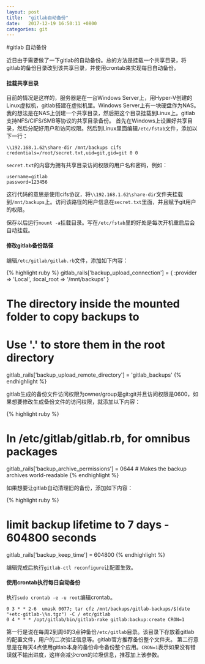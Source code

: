 ```yaml
---
layout: post
title:  "gitlab自动备份"
date:   2017-12-19 16:50:11 +0800
categories: git
---
```

#gitlab 自动备份

近日由于需要做了一下gitlab的自动备份。总的方法是挂载一个共享目录，将gitlab的备份目录改到该共享目录，并使用crontab来实现每日自动备份。

#### 挂载共享目录

目前的情况是这样的，服务器是在一台Windows Server上，用Hyper-V创建的Linux虚拟机，gitlab搭建在虚拟机里。Windows Server上有一块硬盘作为NAS。我的想法是在NAS上创建一个共享目录，然后把这个目录挂载到Linux上。gitlab支持NFS/CIFS/SMB等协议的共享目录备份。
首先在Windows上设置好共享目录，然后分配好用户和访问权限。然后到Linux里面编辑`/etc/fstab`文件，添加以下一行：
    
    \\192.168.1.62\share-dir /mnt/backups cifs credentials=/root/secret.txt,uid=git,gid=git 0 0
    
`secret.txt`的内容为拥有共享目录访问权限的用户名和密码，例如：

    username=gitlab
    password=123456
    
这行代码的意思是使用cifs协议，将`\\192.168.1.62\share-dir`文件夹挂载到`/mnt/backups`上。访问该路径的用户信息在`secret.txt`里面，并且赋予git用户的权限。

保存以后运行`mount -a`挂载目录。写在`/etc/fstab`里的好处是每次开机重启后会自动挂载。

#### 修改gitlab备份路径

编辑`/etc/gitlab/gitlab.rb`文件，添加如下内容：

{% highlight ruby %}
gitlab_rails['backup_upload_connection'] = {
  :provider => 'Local',
  :local_root => '/mnt/backups'
}

# The directory inside the mounted folder to copy backups to
# Use '.' to store them in the root directory
gitlab_rails['backup_upload_remote_directory'] = 'gitlab_backups'
{% endhighlight %}

gitlab生成的备份文件访问权限为owner/group是git:git并且访问权限是0600，如果想要修改生成备份文件的访问权限，就添加以下内容：

{% highlight ruby %}
# In /etc/gitlab/gitlab.rb, for omnibus packages
gitlab_rails['backup_archive_permissions'] = 0644 # Makes the backup archives world-readable
{% endhighlight %}

如果想要让gitlab自动清理旧的备份，添加如下内容：

{% highlight ruby %}
# limit backup lifetime to 7 days - 604800 seconds
gitlab_rails['backup_keep_time'] = 604800
{% endhighlight %}

编辑完成后执行`gitlab-ctl reconfigure`让配置生效。

#### 使用crontab执行每日自动备份

执行`sudo crontab -e -u root`编辑crontab。

    0 3 * * 2-6  umask 0077; tar cfz /mnt/backups/gitlab-backups/$(date "+etc-gitlab-\%s.tgz") -C / etc/gitlab
    0 4 * * * /opt/gitlab/bin/gitlab-rake gitlab:backup:create CRON=1

第一行是说在每周2到周6的3点钟备份`/etc/gitlab`目录。该目录下存放着gitlab的配置文件，用户的二次验证信息等。gitlab官方推荐备份整个文件夹。
第二行意思是在每天4点使用gitlab本身的备份命令备份整个应用。`CRON=1`表示如果没有错误就不输出进度，这样会减少cron的垃圾信息，推荐加上该参数。

